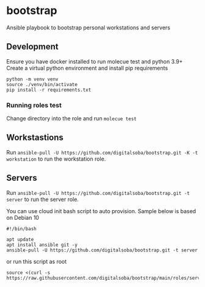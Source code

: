 # bootstrap
Ansible playbook to bootstrap personal workstations and servers

## Development
Ensure you have docker installed to run molecue test and python 3.9+
Create a virtual python environment and install pip requirements

```shell
python -m venv venv
source ./venv/bin/activate
pip install -r requirements.txt
```

### Running roles test
Change directory into the role and run `molecue test`
## Workstastions
Run `ansible-pull -U https://github.com/digitalsoba/bootstrap.git -K -t workstation` to run the workstation role.

## Servers
Run `ansible-pull -U https://github.com/digitalsoba/bootstrap.git -t server` to run the server role.

You can use cloud init bash script to auto provision. Sample below is based on Debian 10
```
#!/bin/bash

apt update
apt install ansible git -y
ansible-pull -U https://github.com/digitalsoba/bootstrap.git -t server
```

or run this script as root 
```shell
source <(curl -s https://raw.githubusercontent.com/digitalsoba/bootstrap/main/roles/server/files/init.sh)
```